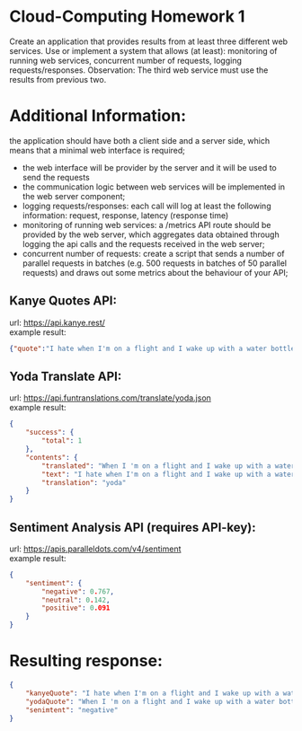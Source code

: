 # Cloud-Computing Homework 1

Create an application that provides results from at least three different web
services. Use or implement a system that allows (at least): monitoring of running
web services, concurrent number of requests, logging requests/responses.
Observation: The third web service must use the results from previous two.

# Additional Information:
the application should have both a client side and a server side, which means
that a minimal web interface is required;
- the web interface will be provider by the server and it will be used to send the
requests
- the communication logic between web services will be implemented in the
web server component;
- logging requests/responses: each call will log at least the following
information: request, response, latency (response time)
- monitoring of running web services: a /metrics API route should be
provided by the web server, which aggregates data obtained through logging
the api calls and the requests received in the web server;
- concurrent number of requests: create a script that sends a number of
parallel requests in batches (e.g. 500 requests in batches of 50 parallel
requests) and draws out some metrics about the behaviour of your API;

## Kanye Quotes API:
url: https://api.kanye.rest/  
example result:  
```json
{"quote":"I hate when I'm on a flight and I wake up with a water bottle next to me like oh great now I gotta be responsible for this water bottle"}  
```

## Yoda Translate API: 
url: https://api.funtranslations.com/translate/yoda.json  
example result:   
```json
{  
    "success": {  
        "total": 1  
    },  
    "contents": {  
        "translated": "When I 'm on a flight and I wake up with a water bottle next to me like oh great now I gotta be responsible for this water bottle,  I hate",  
        "text": "I hate when I'm on a flight and I wake up with a water bottle next to me like oh great now I gotta be responsible for this water bottle",  
        "translation": "yoda"  
    }  
}  
```

## Sentiment Analysis API (requires API-key): 
url: https://apis.paralleldots.com/v4/sentiment   
example result:
```json
{  
    "sentiment": { 
        "negative": 0.767,
        "neutral": 0.142,
        "positive": 0.091
    }  
}
```  

# Resulting response:
```json
{
    "kanyeQuote": "I hate when I'm on a flight and I wake up with a water bottle next to me like oh great now I gotta be responsible for this water bottle",
    "yodaQuote": "When I 'm on a flight and I wake up with a water bottle next to me like oh great now I gotta be responsible for this water bottle,  I hate",
    "senimtent": "negative"
}
```
